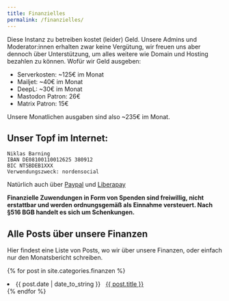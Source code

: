 ```yaml
---
title: Finanzielles
permalink: /finanzielles/
---
```


Diese Instanz zu betreiben kostet (leider) Geld. Unsere Admins und Moderator:innen erhalten zwar keine Vergütung, wir freuen uns aber dennoch über Unterstützung, um alles weitere wie Domain und Hosting bezahlen zu können.
Wofür wir Geld ausgeben:
- Serverkosten: ~125€ im Monat
- Mailjet: ~40€ im Monat
- DeepL: ~30€ im Monat
- Mastodon Patron: 26€
- Matrix Patron: 15€

Unsere Monatlichen ausgaben sind also ~235€ im Monat.

## Unser Topf im Internet:
    Niklas Barning
    IBAN DE08100110012625 380912
    BIC NTSBDEB1XXX
    Verwendungszweck: nordensocial

Natürlich auch über [Paypal](https://paypal.me/nordensocial) und [Liberapay](https://liberapay.com/norden.social)

**Finanzielle Zuwendungen in Form von Spenden sind freiwillig, nicht erstattbar und werden ordnungsgemäß als Einnahme versteuert. Nach §516 BGB handelt es sich um Schenkungen.**

## Alle Posts über unsere Finanzen
Hier findest eine Liste von Posts, wo wir über unsere Finanzen, oder einfach nur den Monatsbericht schreiben.

{% for post in site.categories.finanzen %}
 <li><span>{{ post.date | date_to_string }}</span> &nbsp; <a href="{{ post.url }}">{{ post.title }}</a></li>
{% endfor %}
